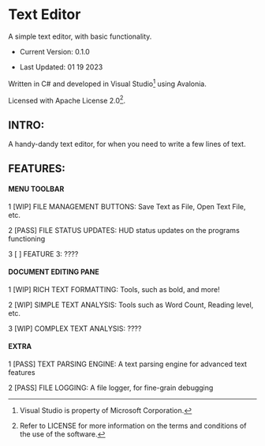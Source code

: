 # Text Editor
A simple text editor, with basic functionality.

- Current Version: 0.1.0

- Last Updated: 01 19 2023

Written in C# and developed in Visual Studio[^1] using Avalonia.

Licensed with Apache License 2.0[^2].

## INTRO:

A handy-dandy text editor, for when you need to write a few lines of text.

## FEATURES:

#### MENU TOOLBAR

1 [WIP] FILE MANAGEMENT BUTTONS: Save Text as File, Open Text File, etc.

2 [PASS] FILE STATUS UPDATES: HUD status updates on the programs functioning

3 [ ] FEATURE 3: ????

#### DOCUMENT EDITING PANE

1 [WIP] RICH TEXT FORMATTING: Tools, such as bold, and more!

2 [WIP] SIMPLE TEXT ANALYSIS: Tools such as Word Count, Reading level, etc.

3 [WIP] COMPLEX TEXT ANALYSIS: ????

#### EXTRA

1 [PASS] TEXT PARSING ENGINE: A text parsing engine for advanced text features

2 [PASS] FILE LOGGING: A file logger, for fine-grain debugging

[^1]: Visual Studio is property of Microsoft Corporation.

[^2]: Refer to LICENSE for more information on the terms and conditions of the use of the software.
